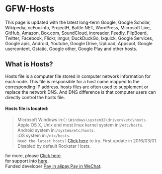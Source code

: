 # GFW-Hosts
This page is updated with the latest long-term Google, Google Scholar, Wikipedia, ccFox.info, ProjectH, Battle.NET, WordPress, Microsoft Live, GitHub, Amazon, Box.com, SoundCloud, inoreader, Feedly, FlipBoard, Twitter, Facebook, Flickr, imgur, DuckDuckGo, Ixquick, Google Services, Google apis, Android, Youtube, Google Drive, UpLoad, Appspot, Google usercontent, Gstatic, Google other, Google Play and other hosts.
## What is Hosts?
Hosts file is a computer file stored in computer network information for each node. This file is responsible for a host name mapped to the corresponding IP address. hosts files are often used to supplement or replace the network DNS. And DNS difference is that computer users can directly control the hosts file.
#### Hosts file is located:
 >Microsoft Windows in:`C:\Windows\system32\drivers\etc\hosts`.<br>
 >Apple OS X, Unix and most linux kernel system in:`/etc/hosts`.<br>
 >Android system in:`/system/etc/hosts`.<br>
 >iOS system in:`/etc/hosts`.<br>
`Need the latest hosts?` [Click here](https://github.com/devsoftcn/GFW-Hosts/latest) to try.
First update in 2016/03/01.
  Disabled by default Rockstar Hosts.

  for more, please [Click here](http://hosts.devsoft.cn).<br>
  for support into [here](http://support.devsoft.cn).<br>
 Funded developer [Pay in alipay](http://pay.devsoft.cn/alipay),[Pay in WeChat](http://pay.devsoft.cn/wechat).
